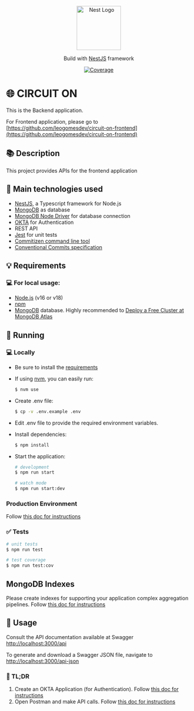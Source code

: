 <p align="center">
  <a href="http://nestjs.com/" target="blank"><img src="https://nestjs.com/img/logo-small.svg" width="120" alt="Nest Logo" /></a>
</p>

[circleci-image]: https://img.shields.io/circleci/build/github/nestjs/nest/master?token=abc123def456
[circleci-url]: https://circleci.com/gh/nestjs/nest

<p align="center">Build with <a href="https://nestjs.com" target="_blank">NestJS</a> framework</p>
<p align="center">
<a href="#" target="_blank"><img src="https://img.shields.io/badge/coverage-57.18%25-orange" alt="Coverage" /></a>
</p>

# 🌐 CIRCUIT ON

This is the Backend application.

For Frontend application, please go to [https://github.com/leogomesdev/circuit-on-frontend](https://github.com/leogomesdev/circuit-on-frontend)

## 📚 Description

This project provides APIs for the frontend application

## 📲 Main technologies used

- [NestJS](http://nestjs.com), a Typescript framework for Node.js
- [MongoDB](https://www.mongodb.com) as database
- [MongoDB Node Driver](https://www.mongodb.com/docs/drivers/node/current) for database connection
- [OKTA](https://developer.okta.com) for Authentication
- REST API
- [Jest](https://jestjs.io) for unit tests
- [Commitizen command line tool](https://github.com/commitizen/cz-cli)
- [Conventional Commits specification](https://www.conventionalcommits.org/en/v1.0.0/)

## 💡 Requirements

### 💻 For local usage:

- [Node.js](https://nodejs.org) (v16 or v18)
- [npm](https://www.npmjs.com)
- [MongoDB](https://mongodb.com) database. Highly recommended to [Deploy a Free Cluster at MongoDB Atlas](https://www.mongodb.com/docs/atlas/tutorial/deploy-free-tier-cluster)

## 🚀 Running

### 💻 Locally

- Be sure to install the [requirements](#requirements)
- If using [nvm](github.com/nvm-sh/nvm), you can easily run:

  ```bash
  $ nvm use
  ```

- Create .env file:

  ```bash
  $ cp -v .env.example .env
  ```

- Edit .env file to provide the required environment variables.

- Install dependencies:

  ```bash
  $ npm install
  ```

- Start the application:

  ```bash
  # development
  $ npm run start

  # watch mode
  $ npm run start:dev
  ```

### Production Environment

Follow [this doc for instructions](docs/deploy-aws-runner.md)

### ✅ Tests

```bash
# unit tests
$ npm run test

# test coverage
$ npm run test:cov
```

## MongoDB Indexes

Please create indexes for supporting your application complex aggregation pipelines.
Follow [this doc for instructions](docs/mongodb-indexes.md)

## 🔗 Usage

Consult the API documentation available at Swagger [http://localhost:3000/api](http://localhost:3000/api)

To generate and download a Swagger JSON file, navigate to [http://localhost:3000/api-json](http://localhost:3000/api-json)

### 👀 TL;DR

1. Create an OKTA Application (for Authentication). Follow [this doc for instructions](docs/okta.md)
2. Open Postman and make API calls. Follow [this doc for instructions](docs/postman.md)
